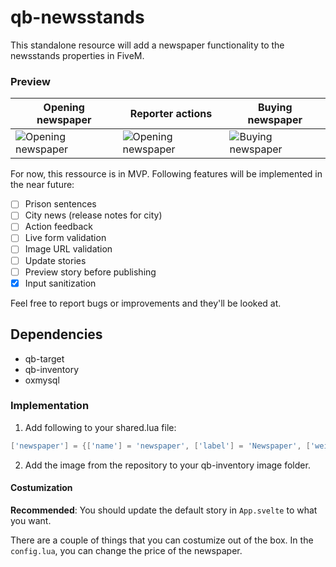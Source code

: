 # qb-newsstands

This standalone resource will add a newspaper functionality to the newsstands properties in FiveM. 

### Preview
| Opening newspaper | Reporter actions | Buying newspaper |
|--------------------| --------------- | -----------------|
| ![Opening newspaper](https://i.imgur.com/zEXI3oh.png) | ![Opening newspaper](https://i.imgur.com/68pjuKY.png) | ![Buying newspaper](https://i.imgur.com/ounIQJY.png) |

For now, this ressource is in MVP. Following features will be implemented in the near future:

- [ ] Prison sentences
- [ ] City news (release notes for city)
- [ ] Action feedback
- [ ] Live form validation
- [ ] Image URL validation
- [ ] Update stories
- [ ] Preview story before publishing
- [x] Input sanitization

Feel free to report bugs or improvements and they'll be looked at.

## Dependencies
- qb-target
- qb-inventory
- oxmysql

### Implementation

1. Add following to your shared.lua file:

```lua
['newspaper'] = {['name'] = 'newspaper', ['label'] = 'Newspaper', ['weight'] = 10, ['type'] = 'item', ['image'] = 'newspaper.png', ['unique'] = false , ['useable'] = true, ['shouldClose'] = true, ['combinable'] = nil, ['description'] = 'Los Santos Newspaper'},

```

2. Add the image from the repository to your qb-inventory image folder.

#### Costumization

**Recommended**: You should update the default story in `App.svelte` to what you want. 

There are a couple of things that you can costumize out of the box. In the `config.lua`, you can change the price of the newspaper. 
